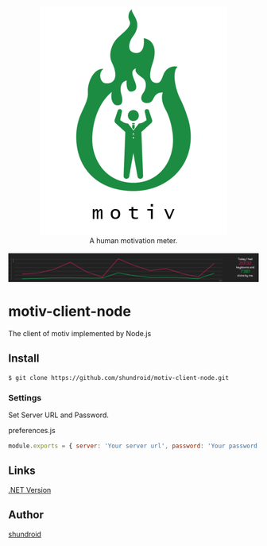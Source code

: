 <p align="center">
  <img src="./motiv-logo.png" /><br />
  A human motivation meter.<br />
  <br />
  <img src="./thumbnail.png" /><br />
</p>

# motiv-client-node

The client of motiv implemented by Node.js

## Install

```
$ git clone https://github.com/shundroid/motiv-client-node.git
```

### Settings

Set Server URL and Password.

preferences.js
```js
module.exports = { server: 'Your server url', password: 'Your password' }
```

## Links

[.NET Version](https://github.com/shundroid/motiv-client-net)

## Author

[shundroid](https://shundroid.netlify.com/)

